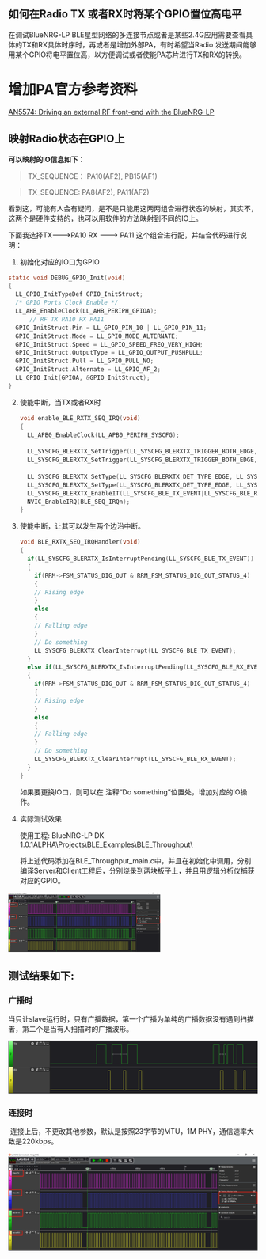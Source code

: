 ## 如何在Radio TX 或者RX时将某个GPIO置位高电平

  在调试BlueNRG-LP BLE星型网络的多连接节点或者是某些2.4G应用需要查看具体的TX和RX具体时序时，再或者是增加外部PA，有时希望当Radio 发送期间能够用某个GPIO将电平置位高，以方便调试或者使能PA芯片进行TX和RX的转换。



# 增加PA官方参考资料

[AN5574: Driving an external RF front-end with the BlueNRG-LP](https://www.st.com/content/ccc/resource/technical/document/application_note/group1/10/b1/ba/ab/ae/53/49/bc/DM00745431/files/DM00745431.pdf/jcr:content/translations/en.DM00745431.pdf)



## 映射Radio状态在GPIO上

**可以映射的IO信息如下：**

>  TX_SEQUENCE： PA10(AF2), PB15(AF1)

>  TX_SEQUENCE:     PA8(AF2), PA11(AF2)

看到这，可能有人会有疑问，是不是只能用这两两组合进行状态的映射，其实不，这两个是硬件支持的，也可以用软件的方法映射到不同的IO上。

下面我选择TX--->PA10     RX ---> PA11 这个组合进行配，并结合代码进行说明：

1. 初始化对应的IO口为GPIO

```c
static void DEBUG_GPIO_Init(void)
{
  LL_GPIO_InitTypeDef GPIO_InitStruct;
  /* GPIO Ports Clock Enable */
  LL_AHB_EnableClock(LL_AHB_PERIPH_GPIOA);
	  // RF TX PA10 RX PA11
  GPIO_InitStruct.Pin = LL_GPIO_PIN_10 | LL_GPIO_PIN_11;
  GPIO_InitStruct.Mode = LL_GPIO_MODE_ALTERNATE;
  GPIO_InitStruct.Speed = LL_GPIO_SPEED_FREQ_VERY_HIGH;
  GPIO_InitStruct.OutputType = LL_GPIO_OUTPUT_PUSHPULL;
  GPIO_InitStruct.Pull = LL_GPIO_PULL_NO;
  GPIO_InitStruct.Alternate = LL_GPIO_AF_2;
  LL_GPIO_Init(GPIOA, &GPIO_InitStruct);
}
```

2. 使能中断，当TX或者RX时

   ```c
   void enable_BLE_RXTX_SEQ_IRQ(void)
   {
     LL_APB0_EnableClock(LL_APB0_PERIPH_SYSCFG);
     
     LL_SYSCFG_BLERXTX_SetTrigger(LL_SYSCFG_BLERXTX_TRIGGER_BOTH_EDGE, LL_SYSCFG_BLE_TX_EVENT);
     LL_SYSCFG_BLERXTX_SetTrigger(LL_SYSCFG_BLERXTX_TRIGGER_BOTH_EDGE, LL_SYSCFG_BLE_RX_EVENT);
     
     LL_SYSCFG_BLERXTX_SetType(LL_SYSCFG_BLERXTX_DET_TYPE_EDGE, LL_SYSCFG_BLE_TX_EVENT);
     LL_SYSCFG_BLERXTX_SetType(LL_SYSCFG_BLERXTX_DET_TYPE_EDGE, LL_SYSCFG_BLE_RX_EVENT);
     LL_SYSCFG_BLERXTX_EnableIT(LL_SYSCFG_BLE_TX_EVENT|LL_SYSCFG_BLE_RX_EVENT);
     NVIC_EnableIRQ(BLE_SEQ_IRQn);
   }
   ```

   

3. 使能中断，让其可以发生两个边沿中断。

   ```c
   void BLE_RXTX_SEQ_IRQHandler(void)
   {
     if(LL_SYSCFG_BLERXTX_IsInterruptPending(LL_SYSCFG_BLE_TX_EVENT))
     {
       if(RRM->FSM_STATUS_DIG_OUT & RRM_FSM_STATUS_DIG_OUT_STATUS_4)
       {
       // Rising edge
       }
       else
       {
       // Falling edge
       }  
       // Do something
       LL_SYSCFG_BLERXTX_ClearInterrupt(LL_SYSCFG_BLE_TX_EVENT);
     }
     else if(LL_SYSCFG_BLERXTX_IsInterruptPending(LL_SYSCFG_BLE_RX_EVENT))
     {
       if(RRM->FSM_STATUS_DIG_OUT & RRM_FSM_STATUS_DIG_OUT_STATUS_4)
       {
       // Rising edge
       }
       else
       {
       // Falling edge
       }  
       // Do something
       LL_SYSCFG_BLERXTX_ClearInterrupt(LL_SYSCFG_BLE_RX_EVENT);
     }
   }
   ```

   如果要更换IO口，则可以在 注释“Do something”位置处，增加对应的IO操作。



4. 实际测试效果

   使用工程: BlueNRG-LP DK 1.0.1ALPHA\Projects\BLE_Examples\BLE_Throughput\

   将上述代码添加在BLE_Throughput_main.c中，并且在初始化中调用，分别编译Server和Client工程后，分别烧录到两块板子上，并且用逻辑分析仪捕获对应的GPIO。

<img src="RadioTXRX.jpg" alt="RadioTXRX" style="zoom:30%;" />

## 测试结果如下:

### 广播时

当只让slave运行时，只有广播数据，第一个广播为单纯的广播数据没有遇到扫描者，第二个是当有人扫描时的广播波形。

![adv](adv.png)

### 连接时

​		连接上后，不更改其他参数，默认是按照23字节的MTU，1M PHY，通信速率大致是220kbps。

![RadioTXRX](RadioTXRX.jpg)